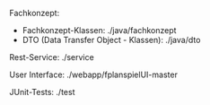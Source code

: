 Fachkonzept:
- Fachkonzept-Klassen: ./java/fachkonzept
- DTO (Data Transfer Object - Klassen): ./java/dto

Rest-Service: ./service

User Interface: ./webapp/fplanspielUI-master

JUnit-Tests: ./test
